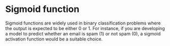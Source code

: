 # Sigmoid function
Sigmoid functions are widely used in binary classification problems where the output is expected to be either 0 or 1. For instance, if you are developing a model to predict whether an email is spam (1) or not spam (0), a sigmoid activation function would be a suitable choice.
